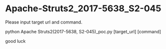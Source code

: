# Apache-Struts2_2017-5638_S2-045

Please input target url and command.

python Apache Struts2(2017-5638, S2-045)_poc.py [target_url] [command]

good luck
